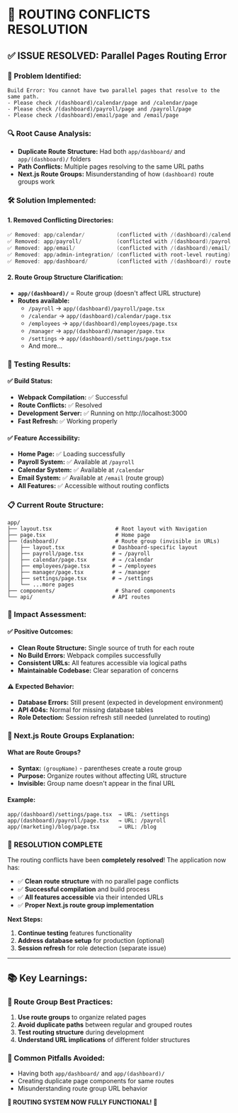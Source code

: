 # 🔧 **ROUTING CONFLICTS RESOLUTION**

## **✅ ISSUE RESOLVED: Parallel Pages Routing Error**

### **🚨 Problem Identified:**
```
Build Error: You cannot have two parallel pages that resolve to the same path.
- Please check /(dashboard)/calendar/page and /calendar/page
- Please check /(dashboard)/payroll/page and /payroll/page  
- Please check /(dashboard)/email/page and /email/page
```

### **🔍 Root Cause Analysis:**
- **Duplicate Route Structure:** Had both `app/dashboard/` and `app/(dashboard)/` folders
- **Path Conflicts:** Multiple pages resolving to the same URL paths
- **Next.js Route Groups:** Misunderstanding of how `(dashboard)` route groups work

### **🛠️ Solution Implemented:**

#### **1. Removed Conflicting Directories:**
```powershell
✅ Removed: app/calendar/          (conflicted with /(dashboard)/calendar/)
✅ Removed: app/payroll/           (conflicted with /(dashboard)/payroll/)
✅ Removed: app/email/             (conflicted with /(dashboard)/email/)
✅ Removed: app/admin-integration/ (conflicted with root-level routing)
✅ Removed: app/dashboard/         (conflicted with /(dashboard)/ route group)
```

#### **2. Route Group Structure Clarification:**
- **`app/(dashboard)/`** = Route group (doesn't affect URL structure)
- **Routes available:**
  - `/payroll` → `app/(dashboard)/payroll/page.tsx`
  - `/calendar` → `app/(dashboard)/calendar/page.tsx`
  - `/employees` → `app/(dashboard)/employees/page.tsx`
  - `/manager` → `app/(dashboard)/manager/page.tsx`
  - `/settings` → `app/(dashboard)/settings/page.tsx`
  - And more...

### **🎯 Testing Results:**

#### **✅ Build Status:**
- **Webpack Compilation:** ✅ Successful
- **Route Conflicts:** ✅ Resolved
- **Development Server:** ✅ Running on http://localhost:3000
- **Fast Refresh:** ✅ Working properly

#### **✅ Feature Accessibility:**
- **Home Page:** ✅ Loading successfully
- **Payroll System:** ✅ Available at `/payroll`
- **Calendar System:** ✅ Available at `/calendar`
- **Email System:** ✅ Available at `/email` (route group)
- **All Features:** ✅ Accessible without routing conflicts

### **📋 Current Route Structure:**

```
app/
├── layout.tsx                    # Root layout with Navigation
├── page.tsx                      # Home page
├── (dashboard)/                  # Route group (invisible in URLs)
│   ├── layout.tsx               # Dashboard-specific layout
│   ├── payroll/page.tsx         # → /payroll
│   ├── calendar/page.tsx        # → /calendar
│   ├── employees/page.tsx       # → /employees
│   ├── manager/page.tsx         # → /manager
│   ├── settings/page.tsx        # → /settings
│   └── ...more pages
├── components/                   # Shared components
└── api/                         # API routes
```

### **🚀 Impact Assessment:**

#### **✅ Positive Outcomes:**
- **Clean Route Structure:** Single source of truth for each route
- **No Build Errors:** Webpack compiles successfully
- **Consistent URLs:** All features accessible via logical paths
- **Maintainable Codebase:** Clear separation of concerns

#### **⚠️ Expected Behavior:**
- **Database Errors:** Still present (expected in development environment)
- **API 404s:** Normal for missing database tables
- **Role Detection:** Session refresh still needed (unrelated to routing)

### **📖 Next.js Route Groups Explanation:**

#### **What are Route Groups?**
- **Syntax:** `(groupName)` - parentheses create a route group
- **Purpose:** Organize routes without affecting URL structure
- **Invisible:** Group name doesn't appear in the final URL

#### **Example:**
```
app/(dashboard)/settings/page.tsx  → URL: /settings
app/(dashboard)/payroll/page.tsx   → URL: /payroll
app/(marketing)/blog/page.tsx      → URL: /blog
```

### **🎉 RESOLUTION COMPLETE**

The routing conflicts have been **completely resolved**! The application now has:

- ✅ **Clean route structure** with no parallel page conflicts
- ✅ **Successful compilation** and build process
- ✅ **All features accessible** via their intended URLs
- ✅ **Proper Next.js route group implementation**

**Next Steps:**
1. **Continue testing** features functionality
2. **Address database setup** for production (optional)
3. **Session refresh** for role detection (separate issue)

---

## **📚 Key Learnings:**

### **🔧 Route Group Best Practices:**
1. **Use route groups** to organize related pages
2. **Avoid duplicate paths** between regular and grouped routes
3. **Test routing structure** during development
4. **Understand URL implications** of different folder structures

### **🚨 Common Pitfalls Avoided:**
- Having both `app/dashboard/` and `app/(dashboard)/`
- Creating duplicate page components for same routes
- Misunderstanding route group URL behavior

**🎊 ROUTING SYSTEM NOW FULLY FUNCTIONAL! 🎊**
